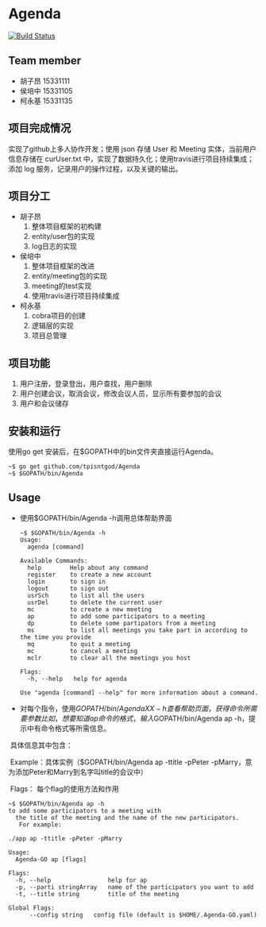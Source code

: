# Agenda

[![Build Status](https://travis-ci.org/tpisntgod/Agenda.svg?branch=master)](https://travis-ci.org/tpisntgod/Agenda)

## Team member
- 胡子昂 15331111 
- 侯培中 15331105
- 柯永基 15331135

## 项目完成情况
实现了github上多人协作开发；使用 json 存储 User 和 Meeting 实体，当前用户信息存储在 curUser.txt 中，实现了数据持久化；使用travis进行项目持续集成；添加 log 服务，记录用户的操作过程，以及关键的输出。

## 项目分工

- 胡子昂
    1. 整体项目框架的初构建
    2. entity/user包的实现 
    3. log日志的实现
- 侯培中
    1. 整体项目框架的改进  
    2. entity/meeting包的实现  
    3. meeting的test实现  
    4. 使用travis进行项目持续集成
- 柯永基
  1. cobra项目的创建 
  2. 逻辑层的实现 
  3. 项目总管理

## 项目功能

1. 用户注册，登录登出，用户查找，用户删除
2. 用户创建会议，取消会议，修改会议人员，显示所有要参加的会议
3. 用户和会议储存

## 安装和运行

使用go get 安装后，在$GOPATH中的bin文件夹直接运行Agenda。

```shell
~$ go get github.com/tpisntgod/Agenda
~$ $GOPATH/bin/Agenda
```

## Usage
- 使用$GOPATH/bin/Agenda -h调用总体帮助界面

  ```shell
  ~$ $GOPATH/bin/Agenda -h
  Usage:
    agenda [command]

  Available Commands:
    help        Help about any command
    register    to create a new account
    login       to sign in
    logout      to sign out
    usrSch      to list all the users
    usrDel      to delete the current user
    mc          to create a new meeting
    ap          to add some participators to a meeting
    dp          to delete some partipators from a meeting
    ms          to list all meetings you take part in according to the time you provide
    mq          to quit a meeting
    mc          to cancel a meeting
    mclr        to clear all the meetings you host

  Flags:
    -h, --help   help for agenda

  Use "agenda [command] --help" for more information about a command.
  ```

- 对每个指令，使用$GOPATH/bin/Agenda XX -h查看帮助页面，获得命令所需要参数
  比如，想要知道ap命令的格式，输入$GOPATH/bin/Agenda ap -h，提示中有命令格式等所需信息。

  具体信息其中包含：

  ​	Example：具体实例（$GOPATH/bin/Agenda ap -ttitle -pPeter -pMarry，意为添加Peter和Marry到名字叫title的会议中）

  ​	Flags： 每个flag的使用方法和作用

  ```shell
  ~$ $GOPATH/bin/Agenda ap -h
  to add some participators to a meeting with 
  	the title of the meeting and the name of the new participators.
  	 For example:

  ./app ap -ttitle -pPeter -pMarry

  Usage:
    Agenda-GO ap [flags]

  Flags:
    -h, --help                help for ap
    -p, --parti stringArray   name of the participators you want to add 
    -t, --title string        title of the meeting

  Global Flags:
        --config string   config file (default is $HOME/.Agenda-GO.yaml)
  ```
